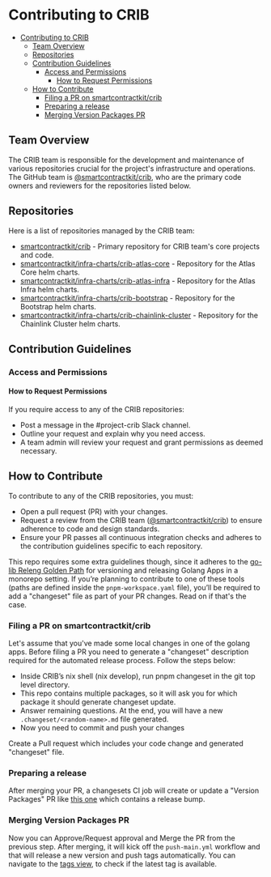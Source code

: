 # Contributing to CRIB

<!-- TOC -->
* [Contributing to CRIB](#contributing-to-crib)
  * [Team Overview](#team-overview)
  * [Repositories](#repositories)
  * [Contribution Guidelines](#contribution-guidelines)
    * [Access and Permissions](#access-and-permissions)
      * [How to Request Permissions](#how-to-request-permissions)
  * [How to Contribute](#how-to-contribute)
    * [Filing a PR on smartcontractkit/crib](#filing-a-pr-on-smartcontractkitcrib)
    * [Preparing a release](#preparing-a-release)
    * [Merging Version Packages PR](#merging-version-packages-pr)
<!-- TOC -->

## Team Overview

The CRIB team is responsible for the development and maintenance of various repositories crucial for the project's infrastructure and operations. The GitHub team is [@smartcontractkit/crib](https://github.com/orgs/smartcontractkit/teams/crib), who are the primary code owners and reviewers for the repositories listed below.


## Repositories

Here is a list of repositories managed by the CRIB team:

* [smartcontractkit/crib](https://github.com/smartcontractkit/crib) - Primary repository for CRIB team's core projects and code.
* [smartcontractkit/infra-charts/crib-atlas-core](https://github.com/smartcontractkit/infra-charts/crib-atlas-core) - Repository for the Atlas Core helm charts.
* [smartcontractkit/infra-charts/crib-atlas-infra](https://github.com/smartcontractkit/infra-charts/crib-atlas-infra) - Repository for the Atlas Infra helm charts.
* [smartcontractkit/infra-charts/crib-bootstrap](https://github.com/smartcontractkit/infra-charts/crib-bootstrap) - Repository for the Bootstrap helm charts.
* [smartcontractkit/infra-charts/crib-chainlink-cluster](https://github.com/smartcontractkit/infra-charts/crib-chainlink-cluster) - Repository for the Chainlink Cluster helm charts.


## Contribution Guidelines

### Access and Permissions

#### How to Request Permissions

If you require access to any of the CRIB repositories:
* Post a message in the #project-crib Slack channel.
* Outline your request and explain why you need access.
* A team admin will review your request and grant permissions as deemed necessary.

## How to Contribute

To contribute to any of the CRIB repositories, you must:
* Open a pull request (PR) with your changes.
* Request a review from the CRIB team ([@smartcontractkit/crib](https://github.com/orgs/smartcontractkit/teams/crib)) to ensure adherence to code and design standards.
* Ensure your PR passes all continuous integration checks and adheres to the contribution guidelines specific to each repository.

This repo requires some extra guidelines though, since it adheres to the [go-lib Releng Golden Path](https://github.com/smartcontractkit/releng-go-lib) for versioning and releasing Golang Apps in a monorepo setting. If you’re planning to contribute to one of these tools (paths are defined inside the `pnpm-workspace.yaml` file), you’ll be required to add a "changeset"  file as part of your PR changes. Read on if that's the case.

### Filing a PR on smartcontractkit/crib

Let's assume that you've made some local changes in one of the golang apps. Before filing a PR you need to generate a "changeset" description required for the automated release process. Follow the steps below:

* Inside CRIB’s nix shell (nix develop), run pnpm changeset in the git top level directory.
* This repo contains multiple packages, so it will ask you for which package it should generate changeset update.
* Answer remaining questions. At the end, you will have a new `.changeset/<random-name>.md` file generated.
* Now you need to commit and push your changes

Create a Pull request which includes your code change and generated "changeset" file.


### Preparing a release

After merging your PR, a changesets CI job will create or update a "Version Packages" PR like [this one](https://github.com/smartcontractkit/.github/pull/540) which contains a release bump.


### Merging Version Packages PR

Now you can Approve/Request approval and Merge the PR from the previous step. After merging, it will kick off the `push-main.yml` workflow and that will release a new version and push tags automatically. You can navigate to the [tags view](https://github.com/smartcontractkit/crib/tags), to check if the latest tag is available.

